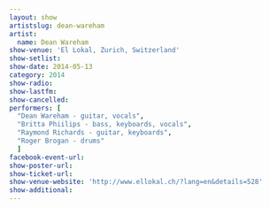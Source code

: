 ```yaml
---
layout: show
artistslug: dean-wareham
artist:
  name: Dean Wareham
show-venue: 'El Lokal, Zurich, Switzerland'
show-setlist: 
show-date: 2014-05-13
category: 2014
show-radio: 
show-lastfm: 
show-cancelled: 
performers: [
  "Dean Wareham - guitar, vocals",
  "Britta Phiilips - bass, keyboards, vocals",
  "Raymond Richards - guitar, keyboards",
  "Roger Brogan - drums"
  ]
facebook-event-url: 
show-poster-url: 
show-ticket-url: 
show-venue-website: 'http://www.ellokal.ch/?lang=en&details=528'
show-additional: 
---
```

